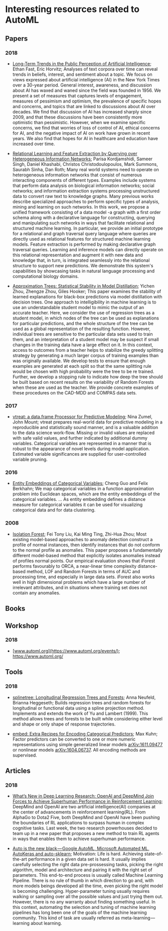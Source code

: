 # Interesting resources related to AutoML

## Papers

### 2018

* [Long-Term Trends in the Public Perception of Artificial Intelligence](https://arxiv.org/abs/1609.04904); Ethan Fast, Eric Horvitz; Analyses of text corpora over time can reveal trends in beliefs, interest, and sentiment about a topic. We focus on views expressed about artificial intelligence (AI) in the New York Times over a 30-year period. General interest, awareness, and discussion about AI has waxed and waned since the field was founded in 1956. We present a set of measures that captures levels of engagement, measures of pessimism and optimism, the prevalence of specific hopes and concerns, and topics that are linked to discussions about AI over decades. We find that discussion of AI has increased sharply since 2009, and that these discussions have been consistently more optimistic than pessimistic. However, when we examine specific concerns, we find that worries of loss of control of AI, ethical concerns for AI, and the negative impact of AI on work have grown in recent years. We also find that hopes for AI in healthcare and education have increased over time.

* [Relational Learning and Feature Extraction by Querying over Heterogeneous Information Networks](https://arxiv.org/abs/1707.07794); Parisa Kordjamshidi, Sameer Singh, Daniel Khashabi, Christos Christodoulopoulos, Mark Summons, Saurabh Sinha, Dan Roth; Many real world systems need to operate on heterogeneous information networks that consist of numerous interacting components of different types. Examples include systems that perform data analysis on biological information networks; social networks; and information extraction systems processing unstructured data to convert raw text to knowledge graphs. Many previous works describe specialized approaches to perform specific types of analysis, mining and learning on such networks. In this work, we propose a unified framework consisting of a data model -a graph with a first order schema along with a declarative language for constructing, querying and manipulating such networks in ways that facilitate relational and structured machine learning. In particular, we provide an initial prototype for a relational and graph traversal query language where queries are directly used as relational features for structured machine learning models. Feature extraction is performed by making declarative graph traversal queries. Learning and inference models can directly operate on this relational representation and augment it with new data and knowledge that, in turn, is integrated seamlessly into the relational structure to support new predictions. We demonstrate this system's capabilities by showcasing tasks in natural language processing and computational biology domains.

* [Approximation Trees: Statistical Stability in Model Distillation](https://arxiv.org/abs/1808.07573); Yichen Zhou, Zhengze Zhou, Giles Hooker; This paper examines the stability of learned explanations for black-box predictions via model distillation with decision trees. One approach to intelligibility in machine learning is to use an understandable student model to mimic the output of an accurate teacher. Here, we consider the use of regression trees as a student model, in which nodes of the tree can be used as explanations for particular predictions, and the whole structure of the tree can be used as a global representation of the resulting function. However, individual trees are sensitive to the particular data sets used to train them, and an interpretation of a student model may be suspect if small changes in the training data have a large effect on it. In this context, access to outcomes from a teacher helps to stabilize the greedy splitting strategy by generating a much larger corpus of training examples than was originally available. We develop tests to ensure that enough examples are generated at each split so that the same splitting rule would be chosen with high probability were the tree to be re trained. Further, we develop a stopping rule to indicate how deep the tree should be built based on recent results on the variability of Random Forests when these are used as the teacher. We provide concrete examples of these procedures on the CAD-MDD and COMPAS data sets.

### 2017

* [vtreat: a data.frame Processor for Predictive Modeling](https://arxiv.org/pdf/1611.09477.pdf); Nina Zumel, John Mount; vtreat prepares real-world data for predictive modeling in a reproducible and statistically sound manner, and is a valuable addition to the data science work-flow. Missing or invalid values are replaced with safe valid values, and further indicated by additional dummy variables. Categorical variables are represented in a manner that is robust to the appearance of novel levels during model application. Estimated variable significances are supplied for user-controlled variable pruning.

### 2016

* [Entity Embeddings of Categorical Variables](https://arxiv.org/pdf/1604.06737.pdf); Cheng Guo and Felix Berkhahn; We map categorical variables in a function approximation problem into Euclidean spaces, which are the entity embeddings of the categorical variables. ... As entity embedding defines a distance measure for categorical variables it can be used for visualizing categorical data and for data clustering.

### 2008 

* [Isolation Forest](https://cs.nju.edu.cn/zhouzh/zhouzh.files/publication/icdm08b.pdf); Fei Tony Liu, Kai Ming Ting, Zhi-Hua Zhou; Most existing model-based approaches to anomaly detection construct a profile of normal instances, then identify instances that do not conform to the normal profile as anomalies. This paper proposes a fundamentally different model-based method that explicitly isolates anomalies instead of profiles normal points. Our empirical evaluation shows that iForest performs favourably to ORCA, a near-linear time complexity distance-based method, LOF and Random Forests in terms of AUC and processing time, and especially in large data sets. iForest also works well in high dimensional problems which have a large number of irrelevant attributes, and in situations where training set does not contain any anomalies.

## Books

## Workshop

### 2018

* [www.automl.org](https://www.automl.org/events/); https://www.automl.org/

## Tools

### 2018

* [splinetree: Longitudinal Regression Trees and Forests](https://cran.r-project.org/web/packages/splinetree/index.html); Anna Neufeld, Brianna Heggeseth; Builds regression trees and random forests for longitudinal or functional data using a spline projection method. Implements and extends the work of Yu and Lambert (1999). This method allows trees and forests to be built while considering either level and shape or only shape of response trajectories.

* [embed: Extra Recipes for Encoding Categorical Predictors](https://cran.r-project.org/web/packages/embed/index.html); 	Max Kuhn; Factor predictors can be converted to one or more numeric representations using simple generalized linear models <arXiv:1611.09477> or nonlinear models <arXiv:1604.06737>. All encoding methods are supervised.

## Articles

### 2018

* [What’s New in Deep Learning Research: OpenAI and DeepMind Join Forces to Achieve Superhuman Performance in Reinforcement Learning](https://towardsdatascience.com/whats-new-in-deep-learning-research-openai-and-deepmind-join-forces-to-achieve-superhuman-48e7d1accf85); DeepMind and OpenAI are two artificial intelligence(AI) companies at the center of advancements in reinforcement learning(RL). From AlphaGo to Dota2 Five, both DeepMind and OpenAI have been pushing the boundaries of RL applications to surpass human in complex cognitive tasks. Last week, the two research powerhouses decided to team up in a new paper that proposes a new method to train RL agents in ways that enables them to achieve superhuman performance.

* [Auto is the new black — Google AutoML, Microsoft Automated ML, AutoKeras and auto-sklearn](https://medium.com/@santiagof/auto-is-the-new-black-google-automl-microsoft-automated-ml-autokeras-and-auto-sklearn-80d1d3c3005c); Motivation: Life is hard. Achieving state-of-the-art performance in a given data set is hard. It usually implies carefully selecting the right data pre-prossessing tasks, picking the right algorithm, model and architecture and pairing it with the right set of parameters. This end-to-end process is usually called Machine Learning Pipeline. There is no rule of thumb in which direction to go and, with more models beings developed all the time, even picking the right model is becoming challenging. Hyper-parameter tuning usually requires walking or sampling over all the possible values and just trying them out. However, there is no any warranty about finding something useful. In this context, automating the selection and tuning of machine learning pipelines has long been one of the goals of the machine learning community. This kind of task are usually referred as meta-learning — learning about learning.

